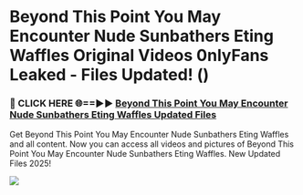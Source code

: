 # Beyond This Point You May Encounter Nude Sunbathers Eting Waffles Original Videos 0nlyFans Leaked - Files Updated! ()

<h3>🔴 CLICK HERE 🌐==►► <a href="https://tinyurl.com/2p9ay9w9" rel="nofollow">Beyond This Point You May Encounter Nude Sunbathers Eting Waffles Updated Files</a></h3>

Get Beyond This Point You May Encounter Nude Sunbathers Eting Waffles and all content. Now you can access all videos and pictures of Beyond This Point You May Encounter Nude Sunbathers Eting Waffles. New Updated Files 2025!

[![](https://i.imgur.com/KQgVmj3.gif)](https://tinyurl.com/2p9ay9w9)
